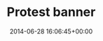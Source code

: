 ---
title:		"Protest banner"
type:		"photos"
mediatype:		"upload"
location:		"Berlin, Germany"
date:		"2014-06-28 16:06:45+00:00"
album:		"city"
filename:		"berlin-protest-banner.md"
series:		"demonstrations"
cl_public_id:		"city/berlin-protest-banner"
cl_version:		1497000221
format:		"tiff"
bytes:		6319876
width:		2560
height:		1440
colours:
- "#DDD2CB"
- "#E07467"
- "#80776C"
- "#2F2B1D"
- "#2D1E18"
- "#2E2B27"
- "#252815"
- "#797963"
- "#DCA491"
- "#766850"
- "#6B6849"
- "#7C5E4E"
exposure_mode:		"Auto"
program:		"Program AE"
aperture:		"8.0"
focal_length:		"116.0 mm"
iso:		"100"
shutter_speed:		"1/250"
metering:		"Multi-segment"
flash:		"Off, Did not fire"
white_balance:		"As Shot"
colour_temp:		"5950"
has_crop:		"false"
orientation:		"Horizontal (normal)"
camera_model:		"NIKON D800"
lens_info:		"70-200mm f/2.8"
artist: "Matt Finucane"
x_resolution:		"300"
y_resolution:		"300"
---